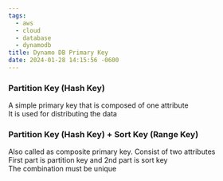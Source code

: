 ```yaml
---
tags:
  - aws
  - cloud
  - database
  - dynamodb
title: Dynamo DB Primary Key
date: 2024-01-28 14:15:56 -0600
---
```


### Partition Key (Hash Key)

A simple primary key that is composed of one attribute  
It is used for distributing the data

### Partition Key (Hash Key) + Sort Key (Range Key)

Also called as composite primary key. Consist of two attributes  
First part is partition key and 2nd part is sort key  
The combination must be unique
